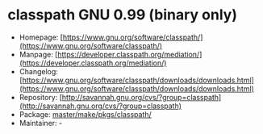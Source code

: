 # classpath GNU 0.99 (binary only)
 - Homepage: [https://www.gnu.org/software/classpath/](https://www.gnu.org/software/classpath/)
 - Manpage: [https://developer.classpath.org/mediation/](https://developer.classpath.org/mediation/)
 - Changelog: [https://www.gnu.org/software/classpath/downloads/downloads.html](https://www.gnu.org/software/classpath/downloads/downloads.html)
 - Repository: [http://savannah.gnu.org/cvs/?group=classpath](http://savannah.gnu.org/cvs/?group=classpath)
 - Package: [master/make/pkgs/classpath/](https://github.com/Freetz-NG/freetz-ng/tree/master/make/pkgs/classpath/)
 - Maintainer: -

